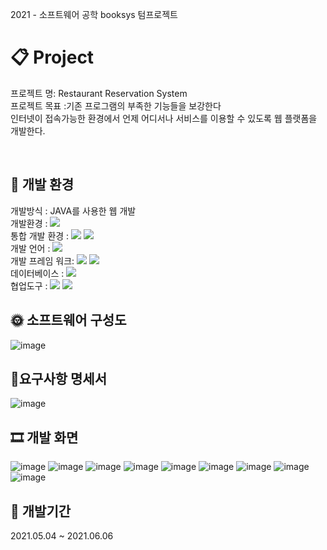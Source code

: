 2021 - 소프트웨어 공학 booksys 텀프로젝트
# 📋 Project 
프로젝트 명: Restaurant Reservation System <br>
프로젝트 목표 :기존 프로그램의 부족한 기능들을 보강한다 <br> 
인터넷이 접속가능한 환경에서 언제 어디서나 서비스를 이용할 수 있도록 웹 플랫폼을 개발한다.<br>

<br>

## 📝 개발 환경

개발방식 : JAVA를 사용한 웹 개발 <br>
개발환경 : <img src="https://img.shields.io/badge/Window10-0078D6?style=for-the-badge&logo=Windows&logoColor=white"><br>
통합 개발 환경 : <img src="https://img.shields.io/badge/IntelliJ-000000?style=for-the-badge&logo=IntelliJ IDEA&logoColor=white">
<img src="https://img.shields.io/badge/Eclipse-2C2255?style=for-the-badge&logo=Eclipse IDE&logoColor=white"><br>
개발 언어 : <img src="https://img.shields.io/badge/JAVA-000000?style=for-the-badge&logo=Java&logoColor=white"><br>
개발 프레임 워크: <img src="https://img.shields.io/badge/Spring-6DB33F?style=for-the-badge&logo=Spring&logoColor=white">
<img src="https://img.shields.io/badge/SpringBoot-6DB33F?style=for-the-badge&logo=SpringBoot&logoColor=white"><br>
데이터베이스 : <img src="https://img.shields.io/badge/MySQL-4479A1?style=for-the-badge&logo=MySQL&logoColor=white"><br>
협업도구 : <img src="https://img.shields.io/badge/GitHub-181717?style=for-the-badge&logo=GitHub&logoColor=white"> 
<img src="https://img.shields.io/badge/Google Drive-4285F4?style=for-the-badge&logo=Google Drive&logoColor=white"><br>

## 🌞 소프트웨어 구성도 
![image](https://user-images.githubusercontent.com/51548333/197350663-418369a6-6e54-4261-92fb-e86a1687e270.png)

## 🎨요구사항 명세서
![image](https://user-images.githubusercontent.com/51548333/197350699-4a1ca3ca-12d9-495f-a715-e8548ab4cd6b.png)

## 🎞 개발 화면

![image](https://user-images.githubusercontent.com/51548333/197350877-48d8c0a3-0101-4f44-914a-aaa41cbf2f92.png)
![image](https://user-images.githubusercontent.com/51548333/197351010-999526b7-f7d4-4f04-bcd9-125c59e85000.png)
![image](https://user-images.githubusercontent.com/51548333/197351031-a91e3d1e-6a87-4691-86fe-44f167e78274.png)
![image](https://user-images.githubusercontent.com/51548333/197351045-a57913f1-d080-449c-93c8-33aa7c7629b6.png)
![image](https://user-images.githubusercontent.com/51548333/197351105-499dc784-9187-4b37-b620-00760e933522.png)
![image](https://user-images.githubusercontent.com/51548333/197351229-efc60806-6af0-4a61-8c55-28361f9f3270.png)
![image](https://user-images.githubusercontent.com/51548333/197351299-191006ec-a982-45d6-89ab-16e8d554388a.png)
![image](https://user-images.githubusercontent.com/51548333/197351358-64e78734-e561-4c7a-97ab-0785517eaf1b.png)
![image](https://user-images.githubusercontent.com/51548333/197351600-5b4a35e5-958a-4d72-9924-8c188596bda8.png)


## 📅 개발기간
2021.05.04 ~ 2021.06.06  

